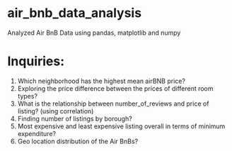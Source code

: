 # air_bnb_data_analysis
Analyzed Air BnB Data using pandas, matplotlib and numpy

# Inquiries:
1. Which neighborhood has the highest mean airBNB price?
2. Exploring the price difference between the prices of different room types?
3. What is the relationship between number_of_reviews and price of listing? (using correlation)
4. Finding number of listings by borough?
5. Most expensive and least expensive listing overall in terms of minimum expenditure?
6. Geo location distribution of the Air BnBs?
